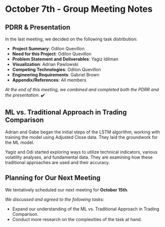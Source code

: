 # October 7th - Group Meeting Notes

## PDRR & Presentation

In the last meeting, we decided on the following task distribution:

- **Project Summary**: Odilon Quevillon
- **Need for this Project**: Odilon Quevillon
- **Problem Statement and Deliverables**: Yagiz Idilman
- **Visualization**: Adrian Pawlowski
- **Competing Technologies**: Odilon Quevillon
- **Engineering Requirements**: Gabriel Brown
- **Appendix/References**: All members

*At the end of this meeting, we combined and completed both the PDRR and the presentation.* ✔️

## ML vs. Traditional Approach in Trading Comparison

Adrian and Gabe began the initial steps of the LSTM algorithm, working with training the model using Adjusted Close data. They laid the groundwork for the ML model.

Yagiz and Odi started exploring ways to utilize technical indicators, various volatility analyses, and fundamental data. They are examining how these traditional approaches are used and their accuracy.

## Planning for Our Next Meeting

We tentatively scheduled our next meeting for **October 15th**.

*We discussed and agreed to the following tasks:*

- Expand our understanding of the ML vs. Traditional Approach in Trading Comparison.
- Conduct more research on the complexities of the task at hand.
